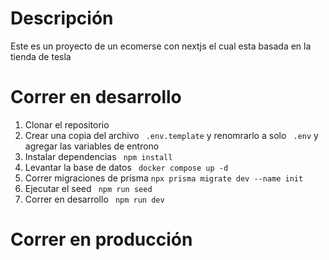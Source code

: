 # Descripción

Este es un proyecto de un ecomerse con nextjs el cual esta basada en la tienda de tesla

# Correr en desarrollo

1. Clonar el repositorio
2. Crear una copia del archivo ``` .env.template``` y renomrarlo a solo ``` .env``` y agregar las variables de entrono 
3. Instalar dependencias ``` npm install```
4. Levantar la base de datos ``` docker compose up -d```
5. Correr migraciones de prisma ``` npx prisma migrate dev --name init ```
6. Ejecutar el seed ``` npm run seed```
7. Correr en desarrollo ``` npm run dev```

# Correr en producción 

